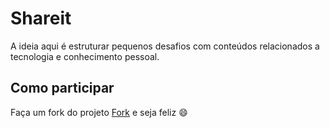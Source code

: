 # Shareit

A ideia aqui é estruturar pequenos desafios com conteúdos relacionados a tecnologia e conhecimento pessoal.

## Como participar

Faça um fork do projeto [Fork]([https://docs.github.com/en/get-started/quickstart/fork-a-repo) e seja feliz :smile:
